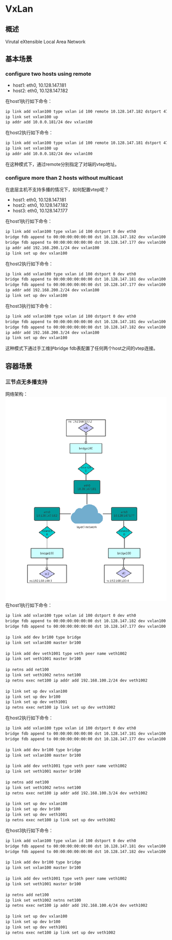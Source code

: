 # VxLan
## 概述
Virutal eXtensible Local Area Network
## 基本场景
### configure two hosts using remote

* host1: eth0, 10.128.147.181
* host2: eth0, 10.128.147.182

在host1执行如下命令：
```sh
ip link add vxlan100 type vxlan id 100 remote 10.128.147.182 dstport 4789 dev eth0
ip link set vxlan100 up
ip addr add 10.0.0.181/24 dev vxlan100
```

在host2执行如下命令：
```sh
ip link add vxlan100 type vxlan id 100 remote 10.128.147.181 dstport 4789 dev eth0
ip link set vxlan100 up
ip addr add 10.0.0.182/24 dev vxlan100
```

在这种模式下，通过remote分别指定了对端的vtep地址。

### configure more than 2 hosts without multicast
在底层主机不支持多播的情况下，如何配置vtep呢？

* host1: eth0, 10.128.147.181
* host2: eth0, 10.128.147.182
* host3: eth0, 10.128.147.177

在host1执行如下命令：
```sh
ip link add vxlan100 type vxlan id 100 dstport 0 dev eth0
bridge fdb append to 00:00:00:00:00:00 dst 10.128.147.182 dev vxlan100
bridge fdb append to 00:00:00:00:00:00 dst 10.128.147.177 dev vxlan100
ip addr add 192.168.200.1/24 dev vxlan100
ip link set up dev vxlan100
```

在host2执行如下命令：
```sh
ip link add vxlan100 type vxlan id 100 dstport 0 dev eth0
bridge fdb append to 00:00:00:00:00:00 dst 10.128.147.181 dev vxlan100
bridge fdb append to 00:00:00:00:00:00 dst 10.128.147.177 dev vxlan100
ip addr add 192.168.200.2/24 dev vxlan100
ip link set up dev vxlan100
```

在host3执行如下命令：
```sh
ip link add vxlan100 type vxlan id 100 dstport 0 dev eth0
bridge fdb append to 00:00:00:00:00:00 dst 10.128.147.181 dev vxlan100
bridge fdb append to 00:00:00:00:00:00 dst 10.128.147.182 dev vxlan100
ip addr add 192.168.200.3/24 dev vxlan100
ip link set up dev vxlan100
```
这种模式下通过手工维护bridge fdb表配置了任何两个host之间的vtep连接。

## 容器场景
### 三节点无多播支持
网络架构：
![](pics/vxlan_base.png)
在host1执行如下命令：
```sh
ip link add vxlan100 type vxlan id 100 dstport 0 dev eth0
bridge fdb append to 00:00:00:00:00:00 dst 10.128.147.182 dev vxlan100
bridge fdb append to 00:00:00:00:00:00 dst 10.128.147.177 dev vxlan100

ip link add dev br100 type bridge
ip link set vxlan100 master br100

ip link add dev veth1001 type veth peer name veth1002
ip link set veth1001 master br100

ip netns add net100
ip link set veth1002 netns net100
ip netns exec net100 ip addr add 192.168.100.2/24 dev veth1002

ip link set up dev vxlan100
ip link set up dev br100
ip link set up dev veth1001
ip netns exec net100 ip link set up dev veth1002
```

在host2执行如下命令：
```sh
ip link add vxlan100 type vxlan id 100 dstport 0 dev eth0
bridge fdb append to 00:00:00:00:00:00 dst 10.128.147.181 dev vxlan100
bridge fdb append to 00:00:00:00:00:00 dst 10.128.147.177 dev vxlan100

ip link add dev br100 type bridge
ip link set vxlan100 master br100

ip link add dev veth1001 type veth peer name veth1002
ip link set veth1001 master br100

ip netns add net100
ip link set veth1002 netns net100
ip netns exec net100 ip addr add 192.168.100.3/24 dev veth1002

ip link set up dev vxlan100
ip link set up dev br100
ip link set up dev veth1001
ip netns exec net100 ip link set up dev veth1002
```

在host3执行如下命令：
```sh
ip link add vxlan100 type vxlan id 100 dstport 0 dev eth0
bridge fdb append to 00:00:00:00:00:00 dst 10.128.147.181 dev vxlan100
bridge fdb append to 00:00:00:00:00:00 dst 10.128.147.182 dev vxlan100

ip link add dev br100 type bridge
ip link set vxlan100 master br100

ip link add dev veth1001 type veth peer name veth1002
ip link set veth1001 master br100

ip netns add net100
ip link set veth1002 netns net100
ip netns exec net100 ip addr add 192.168.100.4/24 dev veth1002

ip link set up dev vxlan100
ip link set up dev br100
ip link set up dev veth1001
ip netns exec net100 ip link set up dev veth1002
```
